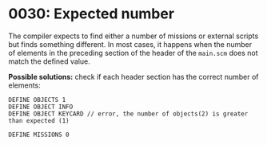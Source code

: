 # 0030: Expected number

The compiler expects to find either a number of missions or external scripts but finds something different. In most cases, it happens when the number of elements in the preceding section of the header of the `main.scm` does not match the defined value.

**Possible solutions:** check if each header section has the correct number of elements:

```text
DEFINE OBJECTS 1
DEFINE OBJECT INFO
DEFINE OBJECT KEYCARD // error, the number of objects(2) is greater than expected (1)

DEFINE MISSIONS 0 
```

